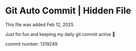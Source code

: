 # Git Auto Commit | Hidden File

This file was added Feb 12, 2025

Just for fun and keeping my daily git commit active 🤪

commit number: 1319249
